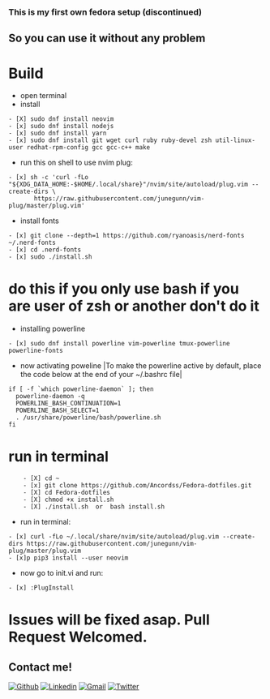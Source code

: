 ### This is my first own fedora setup (discontinued) 

## So you can use it without any problem

# Build
* open terminal
* install
```
- [X] sudo dnf install neovim
- [x] sudo dnf install nodejs
- [x] sudo dnf install yarn
- [x] sudo dnf install git wget curl ruby ruby-devel zsh util-linux-user redhat-rpm-config gcc gcc-c++ make
```
* run this on shell to use nvim plug:

```
- [x] sh -c 'curl -fLo "${XDG_DATA_HOME:-$HOME/.local/share}"/nvim/site/autoload/plug.vim --create-dirs \
       https://raw.githubusercontent.com/junegunn/vim-plug/master/plug.vim' 
```

* install fonts
 ```
- [x] git clone --depth=1 https://github.com/ryanoasis/nerd-fonts ~/.nerd-fonts
- [x] cd .nerd-fonts 
- [x] sudo ./install.sh
 ```
# do this if you only use bash if you are user of zsh or another don't do it 

* installing powerline
```
- [x] sudo dnf install powerline vim-powerline tmux-powerline powerline-fonts
```

* now activating poweline
|To make the powerline active by default, place the code below at the end of your ~/.bashrc file|
```
if [ -f `which powerline-daemon` ]; then
  powerline-daemon -q
  POWERLINE_BASH_CONTINUATION=1
  POWERLINE_BASH_SELECT=1
  . /usr/share/powerline/bash/powerline.sh
fi
```
# run in terminal
```
    - [X] cd ~
    - [x] git clone https://github.com/Ancordss/Fedora-dotfiles.git
    - [X] cd Fedora-dotfiles
    - [X] chmod +x install.sh
    - [X] ./install.sh  or  bash install.sh
```
* run in terminal: 
 ```
- [x] curl -fLo ~/.local/share/nvim/site/autoload/plug.vim --create-dirs https://raw.githubusercontent.com/junegunn/vim-plug/master/plug.vim
- [x]p pip3 install --user neovim 
 ```

* now go to init.vi and run:
```
- [x] :PlugInstall
 ```

# Issues will be fixed asap. Pull Request Welcomed.

## Contact me!
[![Github](https://img.shields.io/badge/-Github-333?style=flat&logo=Github&logoColor=white)](https://github.com/Ancordss)
[![Linkedin](https://img.shields.io/badge/-LinkedIn-blue?style=flat&logo=Linkedin&logoColor=white)](https://www.linkedin.com/in/james-maradiaga-891549220/)
[![Gmail](https://img.shields.io/badge/-Gmail-c14438?style=flat&logo=Gmail&logoColor=white)](mailto:maradiaga.l.james@gmail.com)
[![Twitter](https://img.shields.io/badge/-Twitter-1DA1F2?style=flat&logo=Twitter&logoColor=white)](https://twitter.com/ancordss)<!-- add the link -->



